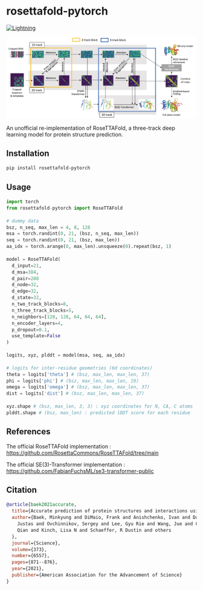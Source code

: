# rosettafold-pytorch

[![Lightning](https://img.shields.io/badge/-Lightning-792ee5?logo=pytorchlightning&logoColor=white)](https://github.com/Lightning-AI/lightning)

![img](img/rosettafold_banner.png)

An unofficial re-implementation of RoseTTAFold, a three-track deep learning model for protein structure prediction.

## Installation

```bash
pip install rosettafold-pytorch
```

## Usage

```python
import torch
from rosettafold-pytorch import RoseTTAFold

# dummy data
bsz, n_seq, max_len = 4, 8, 128
msa = torch.randint(0, 21, (bsz, n_seq, max_len))
seq = torch.randint(0, 21, (bsz, max_len))
aa_idx = torch.arange(0, max_len).unsqueeze(0).repeat(bsz, 1)

model = RoseTTAFold(
  d_input=21,
  d_msa=384,
  d_pair=288
  d_node=32,
  d_edge=32,
  d_state=32,
  n_two_track_blocks=8,
  n_three_track_blocks=5,
  n_neighbors=[128, 128, 64, 64, 64],
  n_encoder_layers=4,
  p_dropout=0.1,
  use_template=False
)

logits, xyz, plddt = model(msa, seq, aa_idx)

# logits for inter-residue geometries (6d coordinates)
theta = logits['theta'] # (bsz, max_len, max_len, 37)
phi = logits['phi'] # (bsz, max_len, max_len, 19)
omega = logits['omega'] # (bsz, max_len, max_len, 37)
dist = logits['dist'] # (bsz, max_len, max_len, 37)

xyz.shape # (bsz, max_len, 3, 3) : xyz coordinates for N, CA, C atoms
plddt.shape # (bsz, max_len) : predicted lDDT score for each residue
```

## References

The official RoseTTAFold implementation : https://github.com/RosettaCommons/RoseTTAFold/tree/main

The official SE(3)-Transformer implementation : https://github.com/FabianFuchsML/se3-transformer-public

## Citation
```bibtex
@article{baek2021accurate,
  title={Accurate prediction of protein structures and interactions using a three-track neural network},
  author={Baek, Minkyung and DiMaio, Frank and Anishchenko, Ivan and Dauparas, 
    Justas and Ovchinnikov, Sergey and Lee, Gyu Rie and Wang, Jue and Cong, 
    Qian and Kinch, Lisa N and Schaeffer, R Dustin and others
  },
  journal={Science},
  volume={373},
  number={6557},
  pages={871--876},
  year={2021},
  publisher={American Association for the Advancement of Science}
}
```